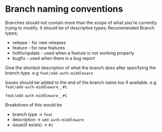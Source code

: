 # Branch naming conventions

Branches should not contain more than the scope of what you're currently trying to modify. It should be of descriptive types;
Recommended Branch types;

- release - for new releases
- feature - for new features
- hotfix/update - used when a feature is not working properly
- bugfix - used when there is a bug report

Give the shortest description of what the branch does after specifying the branch type.
e.g `feat/add-auth-middleware`

Issues should be added to the end of the branch name too if available.
e.g `feat/add-auth-middleware__#1`

`feat/add-auth-middleware__#1`

Breakdown of this would be

- branch type -> `feat`
- description -> `add-auth-middleware`
- issue(if exists) -> `#1`
